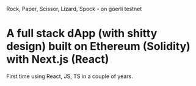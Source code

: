 Rock, Paper, Scissor, Lizard, Spock - on goerli testnet

# A full stack dApp (with shitty design) built on Ethereum (Solidity) with Next.js (React)


First time using React, JS, TS in a couple of years. 
